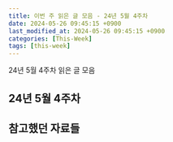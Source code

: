 ```yaml
---
title: 이번 주 읽은 글 모음 - 24년 5월 4주차
date: 2024-05-26 09:45:15 +0900
last_modified_at: 2024-05-26 09:45:15 +0900
categories: [This-Week]
tags: [this-week]
---
```


24년 5월 4주차 읽은 글 모음

## 24년 5월 4주차

## 참고했던 자료들
